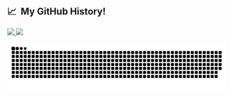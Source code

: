 <h2> 📈 &nbsp;My GitHub History!</h2>
<a href="https://github.com/BartuPacall">
  <img height="180em" src="https://github-readme-stats.vercel.app/api?username=BartuPacall&theme=noctis_minimus&show_icons=true" />
  <img height="180em" src="https://github-readme-stats.vercel.app/api/top-langs/?username=BartuPacall&theme=noctis_minimus&layout=compact" />
</a>

![Snake animation](https://github.com/BartuPacall/BartuPacall/blob/output/github-contribution-grid-snake.svg)
  

